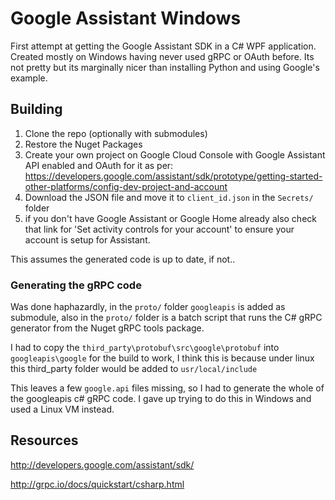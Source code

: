# Google Assistant Windows

First attempt at getting the Google Assistant SDK in a C# WPF application. Created mostly on Windows having never used gRPC or OAuth before. Its not pretty but its marginally nicer than installing Python and using Google's example.

## Building

1. Clone the repo (optionally with submodules)
2. Restore the Nuget Packages
3. Create your own project on Google Cloud Console with Google Assistant API enabled and OAuth for it as per:
https://developers.google.com/assistant/sdk/prototype/getting-started-other-platforms/config-dev-project-and-account
4. Download the JSON file and move it to `client_id.json` in the `Secrets/` folder 
5. if you don't have Google Assistant or Google Home already also check that link for 'Set activity controls for your account' to ensure your account is setup for Assistant.

This assumes the generated code is up to date, if not..

### Generating the gRPC code

Was done haphazardly, in the `proto/` folder `googleapis` is added as submodule, also in the `proto/` folder is a batch script that runs the C# gRPC generator from the Nuget gRPC tools package. 

I had to copy the `third_party\protobuf\src\google\protobuf` into `googleapis\google` for the build to work, I think this is because under linux this third_party folder would be added to `usr/local/include`

This leaves a few `google.api` files missing, so I had to generate the whole of the googleapis c# gRPC code. I gave up trying to do this in Windows and used a Linux VM instead.


## Resources
http://developers.google.com/assistant/sdk/

http://grpc.io/docs/quickstart/csharp.html
